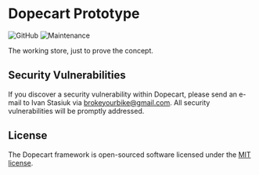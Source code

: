 # Dopecart Prototype

![GitHub](https://img.shields.io/github/license/dopecart/prototype?style=flat-square)
![Maintenance](https://img.shields.io/maintenance/no/2020?style=flat-square)

The working store, just to prove the concept.

## Security Vulnerabilities

If you discover a security vulnerability within Dopecart, please send an e-mail to Ivan Stasiuk via [brokeyourbike@gmail.com](mailto:brokeyourbike@gmail.com). All security vulnerabilities will be promptly addressed.

## License

The Dopecart framework is open-sourced software licensed under the [MIT license](https://opensource.org/licenses/MIT).
